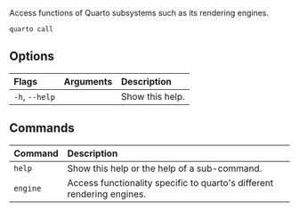 Access functions of Quarto subsystems such as its rendering engines.

``` {.bash}
quarto call 
```


## Options

|Flags          |Arguments |Description     |
|:--------------|:---------|:---------------|
|`-h`, `--help` |          |Show this help. |
## Commands

|Command  |Description                                                            |
|:--------|:----------------------------------------------------------------------|
|`help`   |Show this help or the help of a sub-command.                           |
|`engine` |Access functionality specific to quarto's different rendering engines. |




